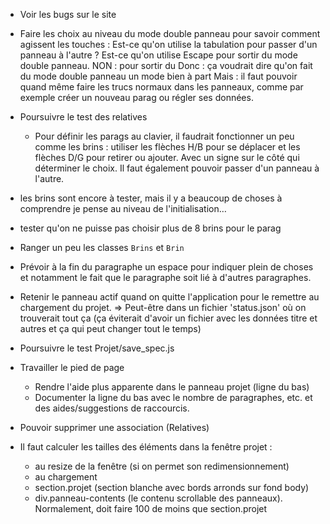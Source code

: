* Voir les bugs sur le site

* Faire les choix au niveau du mode double panneau pour savoir comment agissent les touches :
  Est-ce qu'on utilise la tabulation pour passer d'un panneau à l'autre ?
  Est-ce qu'on utilise Escape pour sortir du mode double panneau. NON : pour sortir du 
  Donc : ça voudrait dire qu'on fait du mode double panneau un mode bien à part
  Mais : il faut pouvoir quand même faire les trucs normaux dans les panneaux, comme par exemple créer un nouveau parag ou régler ses données.

* Poursuivre le test des relatives
  * Pour définir les parags au clavier, il faudrait fonctionner un peu comme les brins : utiliser les flèches H/B pour se déplacer et les flèches D/G pour retirer ou ajouter. Avec un signe sur le côté qui déterminer le choix.
  Il faut également pouvoir passer d'un panneau à l'autre.

* les brins sont encore à tester, mais il y a beaucoup de choses à comprendre je pense au niveau de l'initialisation…
* tester qu'on ne puisse pas choisir plus de 8 brins pour le parag
* Ranger un peu les classes `Brins` et `Brin`


* Prévoir à la fin du paragraphe un espace pour indiquer plein de choses et notamment le
  fait que le paragraphe soit lié à d'autres paragraphes.

* Retenir le panneau actif quand on quitte l'application pour le remettre au chargement du projet.
  => Peut-être dans un fichier 'status.json' où on trouverait tout ça (ça éviterait d'avoir
      un fichier avec les données titre et autres et ça qui peut changer tout le temps)

* Poursuivre le test Projet/save_spec.js  

* Travailler le pied de page
  - Rendre l'aide plus apparente dans le panneau projet (ligne du bas)
  - Documenter la ligne du bas avec le nombre de paragraphes, etc. et des aides/suggestions de raccourcis.

* Pouvoir supprimer une association (Relatives)

* Il faut calculer les tailles des éléments dans la fenêtre projet :
  - au resize de la fenêtre (si on permet son redimensionnement)
  - au chargement
  * section.projet (section blanche avec bords arronds sur fond body)
  * div.panneau-contents (le contenu scrollable des panneaux). Normalement, doit faire 100 de moins que section.projet
